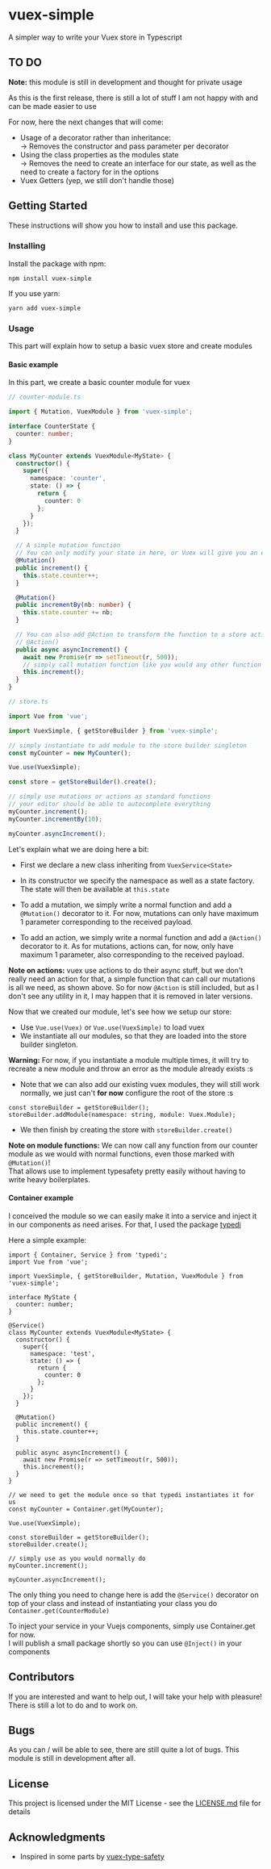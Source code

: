 # vuex-simple

A simpler way to write your Vuex store in Typescript

## TO DO

**Note:** this module is still in development and thought for private usage</br>

As this is the first release, there is still a lot of stuff I am not happy with and can be made easier to use

For now, here the next changes that will come:

- Usage of a decorator rather than inheritance:</br>
  &rarr; Removes the constructor and pass parameter per decorator
- Using the class properties as the modules state</br>
  &rarr; Removes the need to create an interface for our state, as well as the need to create a factory for in the options
- Vuex Getters (yep, we still don't handle those)

## Getting Started

These instructions will show you how to install and use this package.

### Installing

Install the package with npm:

```
npm install vuex-simple
```

If you use yarn:

```
yarn add vuex-simple
```

### Usage

This part will explain how to setup a basic vuex store and create modules

#### Basic example

In this part, we create a basic counter module for vuex

```ts
// counter-module.ts

import { Mutation, VuexModule } from 'vuex-simple';

interface CounterState {
  counter: number;
}

class MyCounter extends VuexModule<MyState> {
  constructor() {
    super({
      namespace: 'counter',
      state: () => {
        return {
          counter: 0
        };
      }
    });
  }

  // A simple mutation function
  // You can only modify your state in here, or Vuex will give you an error
  @Mutation()
  public increment() {
    this.state.counter++;
  }

  @Mutation()
  public incrementBy(nb: number) {
    this.state.counter += nb;
  }

  // You can also add @Action to transform the function to a store action that will be dispatched on call
  // @Action()
  public async asyncIncrement() {
    await new Promise(r => setTimeout(r, 500));
    // simply call mutation function like you would any other function
    this.increment();
  }
}

// store.ts

import Vue from 'vue';

import VuexSimple, { getStoreBuilder } from 'vuex-simple';

// simply instantiate to add module to the store builder singleton
const myCounter = new MyCounter();

Vue.use(VuexSimple);

const store = getStoreBuilder().create();

// simply use mutations or actions as standard functions
// your editor should be able to autocomplete everything
myCounter.increment();
myCounter.incrementBy(10);

myCounter.asyncIncrement();
```

Let's explain what we are doing here a bit:

- First we declare a new class inheriting from `VuexService<State>`
- In its constructor we specify the namespace as well as a state factory. The state will then be available at `this.state`

- To add a mutation, we simply write a normal function and add a `@Mutation()` decorator to it. For now, mutations can only have maximum 1 parameter corresponding to the received payload.

- To add an action, we simply write a normal function and add a `@Action()` decorator to it. As for mutations, actions can, for now, only have maximum 1 parameter, also corresponding to the received payload.

**Note on actions:** vuex use actions to do their async stuff, but we don't really need an action for that, a simple function that can call our mutations is all we need, as shown above.
So for now `@Action` is still included, but as I don't see any utility in it, I may happen that it is removed in later versions.

Now that we created our module, let's see how we setup our store:

- Use `Vue.use(Vuex)` or `Vue.use(VuexSimple)` to load vuex
- We instantiate all our modules, so that they are loaded into the store builder singleton.

**Warning:** For now, if you instantiate a module multiple times, it will try to recreate a new module and throw an error as the module already exists :s

- Note that we can also add our existing vuex modules, they will still work normally, we just can't **for now** configure the root of the store :s

```
const storeBuilder = getStoreBuilder();
storeBuilder.addModule(namespace: string, module: Vuex.Module);
```

- We then finish by creating the store with `storeBuilder.create()`

**Note on module functions:** We can now call any function from our counter module as we would with normal functions, even those marked with `@Mutation()`!</br>
That allows use to implement typesafety pretty easily without having to write heavy boilerplates.

#### Container example

I conceived the module so we can easily make it into a service and inject it in our components as need arises. For that, I used the package [typedi](http://github.com/pleerock/typedi)

Here a simple example:

```
import { Container, Service } from 'typedi';
import Vue from 'vue';

import VuexSimple, { getStoreBuilder, Mutation, VuexModule } from 'vuex-simple';

interface MyState {
  counter: number;
}

@Service()
class MyCounter extends VuexModule<MyState> {
  constructor() {
    super({
      namespace: 'test',
      state: () => {
        return {
          counter: 0
        };
      }
    });
  }

  @Mutation()
  public increment() {
    this.state.counter++;
  }

  public async asyncIncrement() {
    await new Promise(r => setTimeout(r, 500));
    this.increment();
  }
}

// we need to get the module once so that typedi instantiates it for us
const myCounter = Container.get(MyCounter);

Vue.use(VuexSimple);

const storeBuilder = getStoreBuilder();
storeBuilder.create();

// simply use as you would normally do
myCounter.increment();

myCounter.asyncIncrement();
```

The only thing you need to change here is add the `@Service()` decorator on top of your class and instead of instantiating your class you do `Container.get(CounterModule)`

To inject your service in your Vuejs components, simply use Container.get for now.</br>
I will publish a small package shortly so you can use `@Inject()` in your components

## Contributors

If you are interested and want to help out, I will take your help with pleasure! There is still a lot to do and to work on.

## Bugs

As you can / will be able to see, there are still quite a lot of bugs. This module is still in development after all.

## License

This project is licensed under the MIT License - see the [LICENSE.md](LICENSE.md) file for details

## Acknowledgments

- Inspired in some parts by [vuex-type-safety](https://github.com/christopherkiss/vuex-type-safety)
